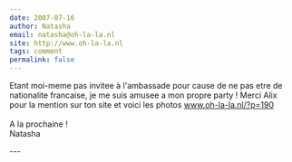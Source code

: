```yaml
---
date: 2007-07-16
author: Natasha
email: natasha@oh-la-la.nl
site: http://www.oh-la-la.nl
tags: comment
permalink: false
---
```


<p>Etant moi-meme pas invitee à l'ambassade pour cause de ne pas etre de nationalite francaise, je me suis amusee a mon propre party ! Merci Alix pour la mention sur ton site et voici les photos <a href="http://www.oh-la-la.nl/?p=190" title="http://www.oh-la-la.nl/?p=190" rel="nofollow">www.oh-la-la.nl/?p=190</a><br />
<br />
A la prochaine !<br />
Natasha</p>
---